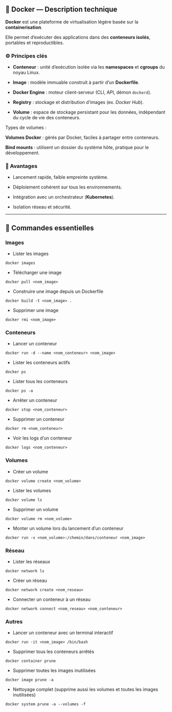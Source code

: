 ## 🐳 Docker — Description technique



**Docker** est une plateforme de virtualisation légère basée sur la **containerisation**.  

Elle permet d’exécuter des applications dans des **conteneurs isolés**, portables et reproductibles.



### ⚙️ Principes clés

- **Conteneur** : unité d’exécution isolée via les **namespaces** et **cgroups** du noyau Linux.  

- **Image** : modèle immuable construit à partir d’un **Dockerfile**.  

- **Docker Engine** : moteur client-serveur (CLI, API, démon `dockerd`).  

- **Registry** : stockage et distribution d’images (ex. *Docker Hub*).

- **Volume** : espace de stockage persistant pour les données, indépendant du cycle de vie des conteneurs.

Types de volumes :

**Volumes Docker** : gérés par Docker, faciles à partager entre conteneurs.  

**Bind mounts** : utilisent un dossier du système hôte, pratique pour le développement.



### 🧩 Avantages

- Lancement rapide, faible empreinte système.  

- Déploiement cohérent sur tous les environnements.  

- Intégration avec un orchestrateur (**Kubernetes**).

- Isolation réseau et sécurité.



---



## 🔹 Commandes essentielles



### Images



- Lister les images

```docker images```



- Télécharger une image

```docker pull <nom_image>```



- Construire une image depuis un Dockerfile

```docker build -t <nom_image> .```



- Supprimer une image

```docker rmi <nom_image>```



### Conteneurs



- Lancer un conteneur

```docker run -d --name <nom_conteneur> <nom_image>```



- Lister les conteneurs actifs

```docker ps```



- Lister tous les conteneurs

```docker ps -a```



- Arrêter un conteneur

```docker stop <nom_conteneur>```



- Supprimer un conteneur

```docker rm <nom_conteneur>```



- Voir les logs d’un conteneur

```docker logs <nom_conteneur>```



### Volumes



- Créer un volume

```docker volume create <nom_volume>```



- Lister les volumes

```docker volume ls```



- Supprimer un volume

```docker volume rm <nom_volume>```



- Monter un volume lors du lancement d’un conteneur

```docker run -v <nom_volume>:/chemin/dans/conteneur <nom_image>```



### Réseau



- Lister les réseaux

```docker network ls```



- Créer un réseau

```docker network create <nom_reseau>```



- Connecter un conteneur à un réseau

```docker network connect <nom_reseau> <nom_conteneur>```



### Autres



- Lancer un conteneur avec un terminal interactif

```docker run -it <nom_image> /bin/bash```



- Supprimer tous les conteneurs arrêtés

```docker container prune```



- Supprimer toutes les images inutilisées

```docker image prune -a```



- Nettoyage complet (supprime aussi les volumes et toutes les images inutilisées)

```docker system prune -a --volumes -f```

